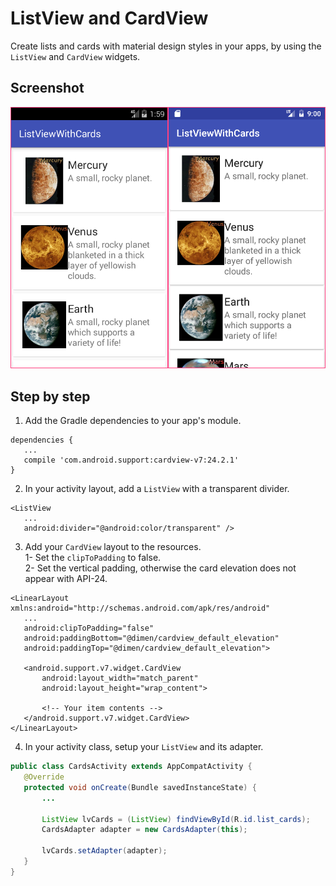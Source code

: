 # ListView and CardView
Create lists and cards with material design styles in your apps, by using the `ListView` and `CardView` widgets.
## Screenshot
![alt text](api-19-24.png "API 19 and API 24")
## Step by step
1. Add the Gradle dependencies to your app's module.   
 ```
dependencies {
    ...
    compile 'com.android.support:cardview-v7:24.2.1'
}
```
2. In your activity layout, add a `ListView` with a transparent divider.   
 ```
<ListView
	...
	android:divider="@android:color/transparent" />
```
3. Add your `CardView` layout to the resources.   
  1- Set the `clipToPadding` to false.   
  2- Set the vertical padding, otherwise the card elevation does not appear with API-24.   
 ```
<LinearLayout xmlns:android="http://schemas.android.com/apk/res/android"
    ...
    android:clipToPadding="false"
    android:paddingBottom="@dimen/cardview_default_elevation"
    android:paddingTop="@dimen/cardview_default_elevation">

    <android.support.v7.widget.CardView
        android:layout_width="match_parent"
        android:layout_height="wrap_content">

        <!-- Your item contents -->
    </android.support.v7.widget.CardView>
</LinearLayout>
```
4. In your activity class, setup your `ListView` and its adapter.   
 ```java
public class CardsActivity extends AppCompatActivity {
    @Override
    protected void onCreate(Bundle savedInstanceState) {
        ...

        ListView lvCards = (ListView) findViewById(R.id.list_cards);
        CardsAdapter adapter = new CardsAdapter(this);

        lvCards.setAdapter(adapter);
    }
}
```
